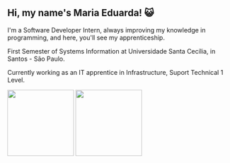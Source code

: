 ## Hi, my name's Maria Eduarda! 😺
<p>
  I'm a Software Developer Intern, always improving my knowledge in programming, and here, you'll see my apprenticeship.
</p>
<p>
  First Semester of Systems Information at Universidade Santa Cecília, in Santos - São Paulo.
</p>
<p>
  Currently working as an IT apprentice in Infrastructure, Suport Technical 1 Level.
</p>
<div>
  <img height="150em" src="https://github-readme-stats.vercel.app/api?username=eduardam111&theme=omni&show_icons=true&hide_border=true&count_private=true">
  <img height="150em" src="https://github-readme-stats.vercel.app/api/top-langs/?username=eduardam111&theme=omni&show_icons=true&hide_border=true&layout=compact">
</div>
